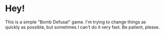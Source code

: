 <h1>Hey!</h1>

This is a simple "Bomb Defusal" game.
I'm trying to change things as quickly as possible, but sometimes I can't do it very fast.
Be patient, please.